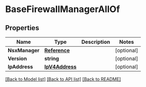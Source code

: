 # BaseFirewallManagerAllOf

## Properties

Name | Type | Description | Notes
------------ | ------------- | ------------- | -------------
**NsxManager** | [**Reference**](Reference.md) |  | [optional] 
**Version** | **string** |  | [optional] 
**IpAddress** | [**IpV4Address**](IpV4Address.md) |  | [optional] 

[[Back to Model list]](../README.md#documentation-for-models) [[Back to API list]](../README.md#documentation-for-api-endpoints) [[Back to README]](../README.md)



